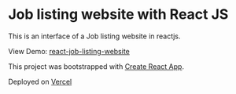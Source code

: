 #  Job listing website with React JS

This is an interface of a Job listing website in reactjs.

View Demo:
[react-job-listing-website](https://react-job-listing-website.vercel.app/)

This project was bootstrapped with [Create React App](https://github.com/facebook/create-react-app).

Deployed on [Vercel](hhtps://vercel.app)

